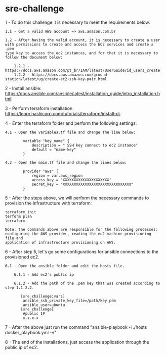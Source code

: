 # sre-challenge


1 - To do this challenge it is necessary to meet the requirements below:

    1.1 - Get a valid AWS account => aws.amazon.com.br

    1.2 - After having the valid account, it is necessary to create a user with permissions to create and access the EC2 services and create a .pem 
    type key to access the ec2 instances, and for that it is necessary to follow the document below:

        1.2.1 - https://docs.aws.amazon.com/pt_br/IAM/latest/UserGuide/id_users_create.html#id_users_create_console
        1.2.2 - https://docs.aws.amazon.com/ground-station/latest/ug/create-ec2-ssh-key-pair.html

2 - Install ansible: https://docs.ansible.com/ansible/latest/installation_guide/intro_installation.html

3 - Perform terraform installation: https://learn.hashicorp.com/tutorials/terraform/install-cli


4 - Enter the terraform folder and perform the following settings:
    
    4.1 - Open the variables.tf file and change the line below:

            variable "key_name" {
                description = " SSH key connect to ec2 instance"
                default = "name-key"
            }

    4.2 - Open the main.tf file and change the lines below:

            provider "aws" {
                region = var.aws_region
                access_key = "XXXXXXXXXXXXXXXXXXXXX"
                secret_key = "XXXXXXXXXXXXXXXXXXXXXXXXXXXXXXX"
            }

5 - After the steps above, we will perform the necessary commands to provision the infrastructure with terraform:

    terraform init
    terform plan
    terraform

    Note: the commands above are responsible for the following processes: configuring the AWS provider, reading the ec2 machine provisioning file and
    application of infrastructure provisioning on AWS.

6 - After step 5, let's go some configurations for ansible connections to the provisioned ec2.

    6.1 - Open the ansible folder and edit the hosts file.

        6.1.1 - Add ec2's public ip

        6.1.2 - Add the path of the .pem key that was created according to step 1.1.2.2.

           [sre_challenge:vars]
            ansible_ssh_private_key_file=/path/key.pem
            ansible_user=ubuntu
           [sre_challenge]
            #public IP
            x.x.x.x

7 - After the above just run the command "ansible-playbook -i ./hosts docker_playbook.yml -v"

8 - The end of the installations, just access the application through the public ip of ec2.